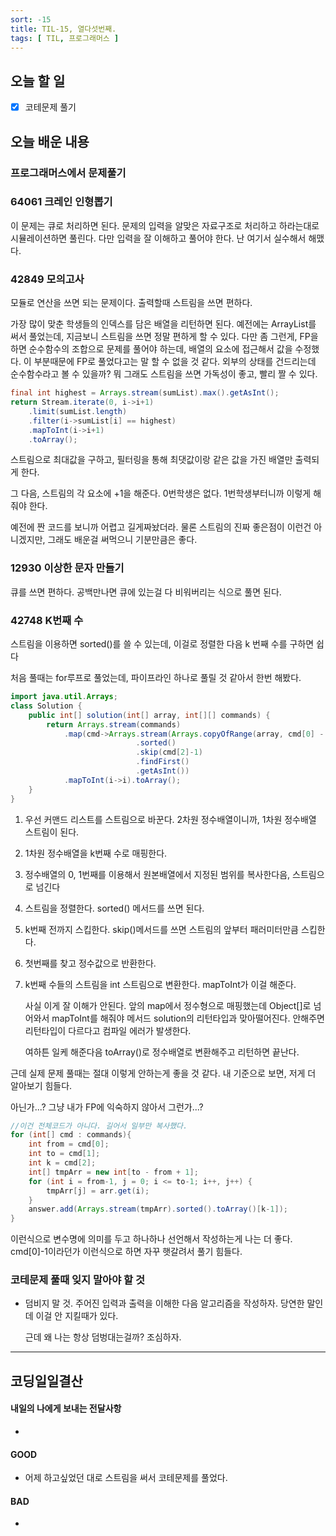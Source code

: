 ```yaml
---
sort: -15
title: TIL-15, 열다섯번째.
tags: [ TIL, 프로그래머스 ]
---
```


## 오늘 할 일

- [x] 코테문제 풀기

## 오늘 배운 내용  
### 프로그래머스에서 문제풀기

### 64061 크레인 인형뽑기

이 문제는 큐로 처리하면 된다. 문제의 입력을 알맞은 자료구조로 처리하고 하라는대로 시뮬레이션하면 풀린다. 다만 입력을 잘 이해하고 풀어야 한다. 난 여기서 실수해서 해맸다.

### 42849 모의고사

모듈로 연산을 쓰면 되는 문제이다. 출력할때 스트림을 쓰면 편하다.

가장 많이 맞춘 학생들의 인덱스를 담은 배열을 리턴하면 된다. 예전에는 ArrayList를 써서 풀었는데, 지금보니 스트림을 쓰면 정말 편하게 할 수 있다. 다만 좀 그런게, FP을 하면 순수함수의 조합으로 문제를 풀어야 하는데, 배열의 요소에 접근해서 값을 수정했다. 이 부분때문에 FP로 풀었다고는 말 할 수 없을 것 같다. 외부의 상태를 건드리는데 순수함수라고 볼 수 있을까? 뭐 그래도 스트림을 쓰면 가독성이 좋고, 빨리 짤 수 있다.

```java
final int highest = Arrays.stream(sumList).max().getAsInt();
return Stream.iterate(0, i->i+1)
    .limit(sumList.length)
    .filter(i->sumList[i] == highest)
    .mapToInt(i->i+1)
    .toArray();
```

스트림으로 최대값을 구하고, 필터링을 통해 최댓값이랑 같은 값을 가진 배열만 출력되게 한다.

그 다음, 스트림의 각 요소에 +1을 해준다. 0번학생은 없다. 1번학생부터니까 이렇게 해줘야 한다.

예전에 짠 코드를 보니까 어렵고 길게짜놨더라. 물론 스트림의 진짜 좋은점이 이런건 아니겠지만, 그래도 배운걸 써먹으니 기분만큼은 좋다. 

### 12930 이상한 문자 만들기

큐를 쓰면 편하다. 공백만나면 큐에 있는걸 다 비워버리는 식으로 풀면 된다.

### 42748 K번째 수

스트림을 이용하면 sorted()를 쓸 수 있는데, 이걸로 정렬한 다음 k 번째 수를 구하면 쉽다

처음 풀때는 for루프로 풀었는데, 파이프라인 하나로 풀릴 것 같아서 한번 해봤다.

```java
import java.util.Arrays;
class Solution {
    public int[] solution(int[] array, int[][] commands) {
        return Arrays.stream(commands)
        	.map(cmd->Arrays.stream(Arrays.copyOfRange(array, cmd[0] - 1, cmd[1]))
                			.sorted()
                 			.skip(cmd[2]-1)
                 			.findFirst()
                 			.getAsInt())
	        .mapToInt(i->i).toArray();
    }
}
```

1. 우선 커맨드 리스트를 스트림으로 바꾼다. 2차원 정수배열이니까, 1차원 정수배열 스트림이 된다.

2. 1차원 정수배열을 k번째 수로 매핑한다.

3. 정수배열의 0, 1번째를 이용해서 원본배열에서 지정된 범위를 복사한다음, 스트림으로 넘긴다

4. 스트림을 정렬한다. sorted() 메서드를 쓰면 된다.

5. k번째 전까지 스킵한다. skip()메서드를 쓰면 스트림의 앞부터 패러미터만큼 스킵한다.

6. 첫번째를 찾고 정수값으로 반환한다.

7. k번째 수들의 스트림을 int 스트림으로 변환한다. mapToInt가 이걸 해준다.

   사실 이게 잘 이해가 안된다. 앞의 map에서 정수형으로 매핑했는데 Object[]로 넘어와서 mapToInt를 해줘야 메서드 solution의 리턴타입과 맞아떨어진다. 안해주면 리턴타입이 다르다고 컴파일 에러가 발생한다.

   여하튼 일케 해준다음 toArray()로 정수배열로 변환해주고 리턴하면 끝난다.

근데 실제 문제 풀때는 절대 이렇게 안하는게 좋을 것 같다. 내 기준으로 보면, 저게 더 알아보기 힘들다.

아닌가...? 그냥 내가 FP에 익숙하지 않아서 그런가...?

```java
//이건 전체코드가 아니다. 길어서 일부만 복사했다.
for (int[] cmd : commands){
    int from = cmd[0];
    int to = cmd[1];
    int k = cmd[2];
    int[] tmpArr = new int[to - from + 1];
    for (int i = from-1, j = 0; i <= to-1; i++, j++) {
        tmpArr[j] = arr.get(i);
    }
    answer.add(Arrays.stream(tmpArr).sorted().toArray()[k-1]);
}
```

이런식으로 변수명에 의미를 두고 하나하나 선언해서 작성하는게 나는 더 좋다. cmd[0]-1이라던가 이런식으로 하면 자꾸 햇갈려서 풀기 힘들다.

### 코테문제 풀때 잊지 말아야 할 것

* 덤비지 말 것. 주어진 입력과 출력을 이해한 다음 알고리즘을 작성하자. 당연한 말인데 이걸 안 지킬때가 있다.

  근데 왜 나는 항상 덤벙대는걸까? 조심하자.

***

## 코딩일일결산

#### 내일의 나에게 보내는 전달사항

* 

#### GOOD

* 어제 하고싶었던 대로 스트림을 써서 코테문제를 풀었다.

#### BAD

* 
